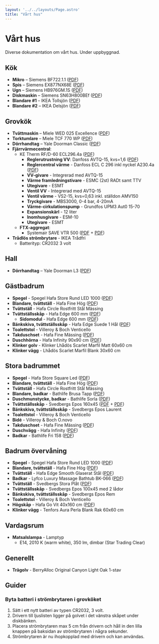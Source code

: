 ```yaml
---
layout: '../../layouts/Page.astro'
title: "Vårt hus"
---
```


# Vårt hus

Diverse dokumentation om vårt hus. Under uppbyggnad.

## Kök

- **Mikro** – Siemens BF722.1.1 ([PDF](/assets/hus/siemens-mikro-bf72211-series.pdf))
- **Spis** – Siemens EX877NX68E ([PDF](/assets/hus/siemens-spis-EX877NX68E.pdf))
- **Ugn** – Siemens HB976GM.1S ([PDF](/assets/hus/siemens-inbyggnadsugn-hb976gm_1a_series.pdf))
- **Diskmaskin** – Siemens SN63H800BEf ([PDF](/assets/hus/siemens-diskmaskin-9001810603B.pdf))
- **Blandare #1** – IKEA Tollsjön ([PDF](/assets/hus/ikea-tollsjon.pdf))
- **Blandare #2** – IKEA Delsjön ([PDF](/assets/hus/ikea-delsjon.pdf))

## Grovkök

- **Tvättmaskin** – Miele WED 025 Excellence ([PDF](/assets/hus/miele-tvattmaskin-wed-025-excellence.pdf))
- **Torktumlare** – Miele TCF 770 WP ([PDF](/assets/hus/miele-torktumlare-tcf770wp.pdf))
- **Dörrhandtag** – Yale Doorman Classic ([PDF](/assets/hus/yale-doorman-classic.pdf))
- **Fjärrvärmecentral**:
  - KE Therm RF/D-60 ECL296.4a ([PDF](/assets/hus/ketherm-fjarrvarme.pdf))
    - **Reglerutrustning VV**: Danfoss AVTQ-15, kvs=1,6 ([PDF](/assets/hus/danfoss-avqt-15.pdf))
    - **Reglercentral värme** - Danfoss ECL C 296 inkl nyckel A230.4a ([PDF](/assets/hus/danfoss-ecl-c-296.pdf))
    - **VV-givare** - Integrerad med AVTQ-15
    - **Värme framledningstivare** - ESMC (2st) RADt samt TTV
    - **Utegivare** - ESMT
    - **Ventil VV** - Integrerad med AVTQ-15
    - **Ventil värme** - VS2-15, kvs=0,63 inkl. ställdon AMV150
    - **Tryckgivare** - MBS3000, 0-4 bar, 4-20mA
    - **Värme-cirkulationspump** - Grundfos UPM3 Aut0 15-70
    - **Expansionskärl** - 12 liter
    - **Inomhusgivare** - ESM-10
    - **Utegivare** - ESMT
  - **FTX-aggregat**:
    - Systemair SAVE VTR 500 ([PDF](/assets/hus/save-vtr-500-anvandarmanual.pdf) + [PDF](/assets/hus/save-vtr-500-service-tillbehor.pdf))
- **Trådlös strömbrytare** - IKEA Trådfri
  - Batterityp: CR2032 3 volt

## Hall

- **Dörrhandtag** – Yale Doorman L3 ([PDF](/assets/hus/yale-doorman-l3.pdf))

## Gästbadrum

- **Spegel** - Spegel Hafa Store Rund LED 1000 ([PDF](/assets/hus/hafa-spegel-store-rund-led-1000.pdf))
- **Blandare, tvättställ** - Hafa Fine Hög ([PDF](/assets/hus/hafa-fine-hog.pdf))
- **Tvättställ** - Hafa Circle Rostfritt Stål Mässing
- **Tvättställsskåp** - Hafa Edge 600 mm ([PDF](/assets/hus/hafa-edge-600.pdf))
  - **Sidomodul** - Hafa Edge 600 mm ([PDF](/assets/hus/hafa-edge-600.pdf))
- **Bänkskiva, tvättställsskåp** - Hafa Edge Suede 1 Hål ([PDF](/assets/hus/hafa-edge-suede-1-hal.pdf))
- **Toalettstol** - Villeroy & Boch Venticello
- **Takduschset** - Hafa Fine Mässing ([PDF](/assets/hus/hafa-takduschset-fine.pdf))
- **Duschhörna** - Hafa Infinity 90x90 cm ([PDF](/assets/hus/hafa-infinity-90x90.pdf))
- **Klinker golv** - Klinker Lhådös Scarlet Marfil Matt 60x60 cm
- **Klinker vägg** - Lhådös Scarlet Marfil Blank 30x60 cm

## Stora badrummet

- **Spegel** - Hafa Store Square Led ([PDF](/assets/hus/hafa-store-square-led.pdf))
- **Blandare, tvättställ** - Hafa Fine Hög ([PDF](/assets/hus/hafa-fine-hog.pdf))
- **Tvättställ** - Hafa Circle Rostfritt Stål Mässing
- **Blandare, badkar** - Bathlife Brusa Tapp ([PDF](/assets/hus/bathlife-brusa-tapp.pdf))
- **Duschmunstycke, badkar** - Bathlife Sorla ([PDF](/assets/hus/bathlife-sorla.pdf))
- **Tvättställsskåp** - Svedbergs Epos 160x45 ([PDF](/assets/hus/svedbergs-epos-160x45.pdf) + [PDF](/assets/hus/svedbergs-epos-160x45-eluttag.pdf))
- **Bänkskiva, tvättställsskåp** - Svedbergs Epos Laurent
- **Toalettstol** - Villeroy & Boch Venticello
- **Bidé** - Villeroy & Boch O.novo
- **Takduschset** - Hafa Fine Mässing ([PDF](/assets/hus/hafa-takduschset-fine.pdf))
- **Duschvägg** - Hafa Infinity ([PDF](/assets/hus/hafa-infinity-duschvagg.pdf))
- **Badkar** - Bathlife Fri 158 ([PDF](/assets/hus/bathlife-fri-158.pdf))

## Badrum övervåning

- **Spegel** - Spegel Hafa Store Rund LED 1000 ([PDF](/assets/hus/hafa-spegel-store-rund-led-1000.pdf))
- **Blandare, tvättställ** - Hafa Fine Hög ([PDF](/assets/hus/hafa-fine-hog.pdf))
- **Tvättställ** - Hafa Edge Smooth Glaserat Stål ([PDF](/assets/hus/hafa-edge-smooth-glaserat-stal.pdf))
- **Badkar** - Lyfco Luxury Massage Bathtub BK-066 ([PDF](/assets/hus/lyfco-luxury-massage-bathtub-bk-066.pdf))
- **Tvättställ** - Svedbergs Stora Plåt ([PDF](/assets/hus/svedbergs-stora-plat.pdf))
- **Tvättställsskåp** - Svedbergs Epos 100x45 med 2 lådor
- **Bänkskiva, tvättställsskåp** - Svedbergs Epos Rem
- **Toalettstol** - Villeroy & Boch Venticello
- **Högskåp** - Hafa Go Vit 40x160 cm ([PDF](/assets/hus/hafa-go-40x160.pdf))
- **Klinker vägg** - Tenfors Aura Perla Blank Rak 60x60 cm

## Vardagsrum

- **Matsalslampa** - Lamptyp
  - E14, 2010 K (warm white), 350 lm, dimbar (Star Trading Clear)

## Generellt

- **Trägolv** - BerryAlloc Original Canyon Light Oak 1-stav

## Guider

### Byta batteri i strömbrytaren i grovköket

1. Sätt i ett nytt batteri av typen CR2032, 3 volt.
2. Drivern till ljuslisten ligger på golvet i det vänstra skåpet under
   diskbänken.
3. Placera strömbrytaren max 5 cm från drivern och håll in den lilla knappen
   på baksidan av strömbrytaren i några sekunder.
4. Strömbrytaren är nu ihopkopplad med drivern och kan användas.
